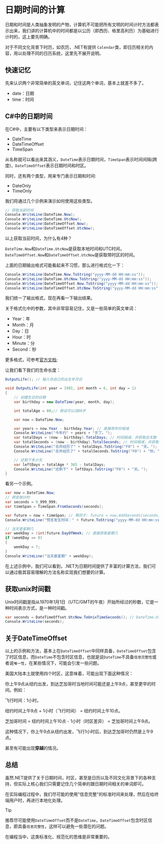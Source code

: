 # 日期时间的计算

日期和时间是人类抽象发明的产物，计算机不可能把所有文明的时间计时方法都表示出来，我们讲的计算机中的时间都是以公历（即西历、格里高利历）为基础进行计时的，这上要先明确。

对于不同文化背景下时历，如农历，.NET有提供 `Calendar`类，即日历相关的内容，用以处理不同的日历系统，这里先不展开说明。

## 快速记忆

先来认识两个非常简单的英文单词，记住这两个单词，基本上就差不多了。

- date：日期
- time：时间

## C#中的日期时间

在C#中，主要有以下类型来表示日期时间：

- DateTime
- DateTimeOffset
- TimeSpan

从名称就可以看出来其涵义，`DateTime`表示日期时间，`TimeSpan`表示时间间隔(跨度)，`DateTimeOffset`表示日期时间和时区。

同时，还有两个类型，用来专门表示日期和时间:

- DateOnly
- TimeOnly

我们将通过几个示例来演示如何使用这些类型。

```csharp
// 获取当前时间
Console.WriteLine(DateTime.Now); 
Console.WriteLine(DateTime.UtcNow); 
Console.WriteLine(DateTimeOffset.Now);
Console.WriteLine(DateTimeOffset.UtcNow);
```

以上获取当前时间，为什么有4种？

`DateTime.Now`和`DateTime.UtcNow`是获取本地时间和UTC时间，`DateTimeOffset.Now`和`DateTimeOffset.UtcNow`是获取带时区的时间。

上面的日期输出格式可能看起来不习惯，那么进行格式化一下：

```csharp
Console.WriteLine(DateTime.Now.ToString("yyyy-MM-dd HH:mm:ss"));
Console.WriteLine(DateTime.UtcNow.ToString("yyyy-MM-dd HH:mm:ss"));
Console.WriteLine(DateTimeOffset.Now.ToString("yyyy-MM-dd HH:mm:ss"));
Console.WriteLine(DateTimeOffset.UtcNow.ToString("yyyy-MM-dd HH:mm:ss"));
```

我们统一了输出格式，现在再看一下输出结果。

关于格式化中的参数，其中非常容易记住，又是一些简单的英文单词：

- Year：年
- Month：月
- Day：日
- Hour：时
- Minute：分
- Second：秒

更多格式，可参考[官方文档](https://learn.microsoft.com/zh-cn/dotnet/standard/base-types/custom-date-and-time-format-strings);

让我们看下我们的生命长度：

```csharp
OutputLife(); // 输入你自己的出生年月日

void OutputLife(int year = 1991, int month = 6, int day = 1)
{
    // 创建生日的日期
    var birthday = new DateTime(year, month, day);

    int totalAge = 80;// 假设可以活80岁

    var now = DateTime.Now;

    var years = now.Year - birthday.Year; // 直接用年份相减
    Console.WriteLine("今年约" + years + "岁了。");
    var totalDays = (now - birthday).TotalDays; // 时间相减，并获取总天数
    var totalSeconds = (now - birthday).TotalSeconds; // 时间相减，并获取总秒数
    Console.WriteLine("总共经历了" + totalDays.ToString("F0") + "天。");
    Console.WriteLine("总共经历了" + totalSeconds.ToString("F0") + "秒。");

    // 还剩下多少天
    var leftDays = totalAge * 365 - totalDays;
    Console.WriteLine("还剩下" + leftDays.ToString("F0") + "天。");
}
```

看另一个示例。

```csharp
var now = DateTime.Now;
// 预言倒计时
var seconds = 9_999_999;
var timeSpan = TimeSpan.FromSeconds(seconds);

var future = now + timeSpan; // 等同于: future = now.AddSeconds(seconds);
Console.WriteLine("预言发生时间：" + future.ToString("yyyy-MM-dd HH:mm:ss"));

// 当天是星期几
var weekDay = (int)future.DayOfWeek; // 直接获取星期几
if (weekDay == 0)
{
    weekDay = 7;
}
Console.WriteLine("当天是星期" + weekDay);
```

在上述示例中，我们可以看到，.NET为日期时间提供了丰富的计算方法，我们可以通过极其容易理解的方法名称实现我们想要的计算。

## 获取unix时间戳

Unix时间戳是指从1970年1月1日（UTC/GMT的午夜）开始所经过的秒数，它是一种时间表示方式，是一种时间戳。

```csharp
var seconds = DateTimeOffset.UtcNow.ToUnixTimeSeconds(); // DateTime.UtcNow中没有该方法
Console.WriteLine(seconds);
```

## 关于DateTimeOffset

以上的示例和方法，基本上在`DateTimeOffset`中同样具备，`DateTimeOffset`包含了时区信息，而`DateTime`不包含时区信息，也就是说`DateTime`不具备`信息完整性`或者说`唯一性`，在某些情况下，可能会引发一些问题。

美国大陆本土就使用四个时区，这意味着，可能出现下面这种情况：

你上午9点从纽约出发，到达芝加哥时当地时间可能还是上午9点，甚至更早的时间。例如：

飞行时间：1小时。

纽约时间上午9点 + 1小时（飞行时间） = 纽约时间上午10点。

芝加哥时间 = 纽约时间上午10点 - 1小时（时区差异） = 芝加哥时间上午9点。

这种情况下，你上午9点从纽约出发，飞行1小时后，到达芝加哥时仍然是上午9点。

甚至有可能出现**穿越**的情况。

## 总结

虽然.NET提供了关于日期时间，时区，甚至是日历以及不同文化背景下的各种支持，但实际上核心我们只需要记住几个简单的跟日期时间相关的单词即可。

在实际编程过程中，我们尽可能的使用"信息完整"的标准时间来处理，然后在给终端用户时，再进行本地化处理。

> [!TIP]
> 推荐尽可能使用`DateTimeOffset`而不是`DateTime`，`DateTimeOffset`包含时区信息，即具备`信息完整性`，这样可以避免一些潜在的问题。

在编程当中，这类标准化、规范化的思维是非常重要的。
